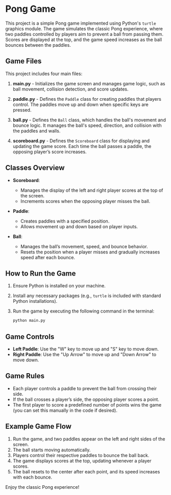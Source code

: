 # Pong Game

This project is a simple Pong game implemented using Python's `turtle` graphics module. The game simulates the classic Pong experience, where two paddles controlled by players aim to prevent a ball from passing them. Scores are displayed at the top, and the game speed increases as the ball bounces between the paddles.

## Game Files

This project includes four main files:

1. **main.py** - Initializes the game screen and manages game logic, such as ball movement, collision detection, and score updates.

2. **paddle.py** - Defines the `Paddle` class for creating paddles that players control. The paddles move up and down when specific keys are pressed.

3. **ball.py** - Defines the `Ball` class, which handles the ball's movement and bounce logic. It manages the ball's speed, direction, and collision with the paddles and walls.

4. **scoreboard.py** - Defines the `Scoreboard` class for displaying and updating the game score. Each time the ball passes a paddle, the opposing player’s score increases.

## Classes Overview

- **Scoreboard**:
    - Manages the display of the left and right player scores at the top of the screen.
    - Increments scores when the opposing player misses the ball.

- **Paddle**:
    - Creates paddles with a specified position.
    - Allows movement up and down based on player inputs.

- **Ball**:
    - Manages the ball’s movement, speed, and bounce behavior.
    - Resets the position when a player misses and gradually increases speed after each bounce.

## How to Run the Game

1. Ensure Python is installed on your machine.
2. Install any necessary packages (e.g., `turtle` is included with standard Python installations).
3. Run the game by executing the following command in the terminal:

   ```bash
   python main.py
   ```

## Game Controls

- **Left Paddle**: Use the "W" key to move up and "S" key to move down.
- **Right Paddle**: Use the "Up Arrow" to move up and "Down Arrow" to move down.

## Game Rules

- Each player controls a paddle to prevent the ball from crossing their side.
- If the ball crosses a player’s side, the opposing player scores a point.
- The first player to score a predefined number of points wins the game (you can set this manually in the code if desired).

## Example Game Flow

1. Run the game, and two paddles appear on the left and right sides of the screen.
2. The ball starts moving automatically.
3. Players control their respective paddles to bounce the ball back.
4. The game displays scores at the top, updating whenever a player scores.
5. The ball resets to the center after each point, and its speed increases with each bounce.

Enjoy the classic Pong experience!
